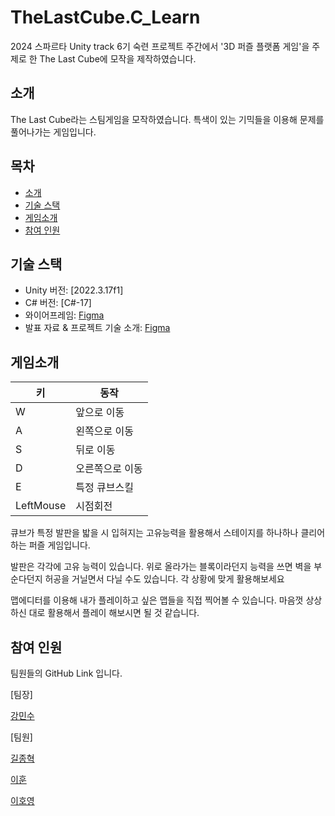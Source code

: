 # TheLastCube.C_Learn

2024 스파르타 Unity track 6기 숙련 프로젝트 주간에서 '3D 퍼즐 플랫폼 게임'을 주제로 한 The Last Cube에 모작을 제작하였습니다.

## 소개
The Last Cube라는 스팀게임을 모작하였습니다.
특색이 있는 기믹들을 이용해 문제를 풀어나가는 게임입니다.

## 목차
- [소개](#소개)
- [기술 스택](#기술-스택)
- [게임소개](#게임소개)
- [참여 인원](#참여-인원)

## 기술 스택

- Unity 버전: [2022.3.17f1]
- C# 버전: [C#-17]
- 와이어프레임: [Figma](https://www.figma.com/board/4yS4QcPx9fZlUlcRnjd0Qj/Untitled?node-id=0-1&node-type=canvas&t=iVjMpBgQTHTGRWol-0) 
- 발표 자료 & 프로젝트 기술 소개: [Figma](https://www.figma.com/slides/PcNssgNxdjpysY2iSCPfe1/10%EC%A1%B0-%EC%9E%84%EC%8B%9C?node-id=1-540&node-type=slide&t=LzEqhpXrTLS6PG7T-0)

## 게임소개

| 키        | 동작          |
|-----------|--------------|
| W         | 앞으로 이동   |
| A         | 왼쪽으로 이동 |
| S         | 뒤로 이동     |
| D         | 오른쪽으로 이동|
| E         | 특정 큐브스킬  |
| LeftMouse | 시점회전      |

큐브가 특정 발판을 밟을 시 입혀지는 고유능력을 활용해서 스테이지를 하나하나 클리어하는 퍼즐 게임입니다.

발판은 각각에 고유 능력이 있습니다. 
위로 올라가는 블록이라던지 능력을 쓰면 벽을 부순다던지 허공을 거닐면서 다닐 수도 있습니다. 각 상황에 맞게 활용해보세요

맵에디터를 이용해 내가 플레이하고 싶은 맵들을 직접 찍어볼 수 있습니다.
마음껏 상상하신 대로 활용해서 플레이 해보시면 될 것 같습니다.

## 참여 인원

팀원들의 GitHub Link 입니다.

[팀장]

[강민수](https://github.com/minsu454)

[팀원]

[길종혁](https://github.com/whdgur2498)

[이훈](https://github.com/leehun1997)

[이호영](https://github.com/leecoading)
